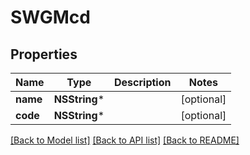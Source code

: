 # SWGMcd

## Properties
Name | Type | Description | Notes
------------ | ------------- | ------------- | -------------
**name** | **NSString*** |  | [optional] 
**code** | **NSString*** |  | [optional] 

[[Back to Model list]](../README.md#documentation-for-models) [[Back to API list]](../README.md#documentation-for-api-endpoints) [[Back to README]](../README.md)


